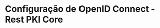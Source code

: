 ﻿# Configuração de OpenID Connect - Rest PKI Core

<!-- link to version in English -->
<div data-alt-locales="en-us"></div>
